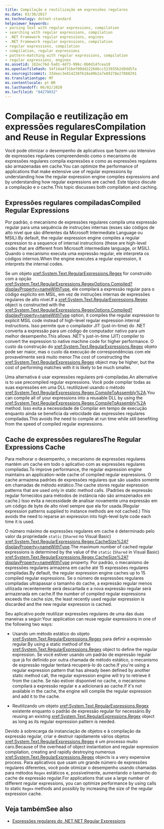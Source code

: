 ```yaml
---
title: Compilação e reutilização em expressões regulares
ms.date: 03/30/2017
ms.technology: dotnet-standard
helpviewer_keywords:
- parsing text with regular expressions, compilation
- searching with regular expressions, compilation
- .NET Framework regular expressions, engines
- .NET Framework regular expressions, compilation
- regular expressions, compilation
- compilation, regular expressions
- pattern-matching with regular expressions, compilation
- regular expressions, engines
ms.assetid: 182ec76d-5a01-4d73-996c-0b0d14fcea18
ms.openlocfilehash: 54f14a4f31bef00dd222686cc523935b2d9dd5fa
ms.sourcegitcommit: 33deec3e814238fb18a49b2a7e89278e27888291
ms.translationtype: MT
ms.contentlocale: pt-BR
ms.lasthandoff: 06/02/2020
ms.locfileid: "84279032"
---
```

# <a name="compilation-and-reuse-in-regular-expressions"></a><span data-ttu-id="bb5f3-102">Compilação e reutilização em expressões regulares</span><span class="sxs-lookup"><span data-stu-id="bb5f3-102">Compilation and Reuse in Regular Expressions</span></span>
<span data-ttu-id="bb5f3-103">Você pode otimizar o desempenho de aplicativos que fazem uso intensivo de expressões regulares compreendendo como o mecanismo de expressões regulares compila expressões e como as expressões regulares são armazenadas em cache.</span><span class="sxs-lookup"><span data-stu-id="bb5f3-103">You can optimize the performance of applications that make extensive use of regular expressions by understanding how the regular expression engine compiles expressions and by understanding how regular expressions are cached.</span></span> <span data-ttu-id="bb5f3-104">Este tópico discute a compilação e o cache.</span><span class="sxs-lookup"><span data-stu-id="bb5f3-104">This topic discusses both compilation and caching.</span></span>  
  
## <a name="compiled-regular-expressions"></a><span data-ttu-id="bb5f3-105">Expressões regulares compiladas</span><span class="sxs-lookup"><span data-stu-id="bb5f3-105">Compiled Regular Expressions</span></span>  
 <span data-ttu-id="bb5f3-106">Por padrão, o mecanismo de expressões regulares compila uma expressão regular para uma sequência de instruções internas (esses são códigos de alto nível que são diferentes da Microsoft Intermediate Language ou MSIL).</span><span class="sxs-lookup"><span data-stu-id="bb5f3-106">By default, the regular expression engine compiles a regular expression to a sequence of internal instructions (these are high-level codes that are different from Microsoft intermediate language, or MSIL).</span></span> <span data-ttu-id="bb5f3-107">Quando o mecanismo executa uma expressão regular, ele interpreta os códigos internos.</span><span class="sxs-lookup"><span data-stu-id="bb5f3-107">When the engine executes a regular expression, it interprets the internal codes.</span></span>  
  
 <span data-ttu-id="bb5f3-108">Se um objeto <xref:System.Text.RegularExpressions.Regex> for construído com a opção <xref:System.Text.RegularExpressions.RegexOptions.Compiled?displayProperty=nameWithType>, ele compilará a expressão regular para o código explícito em MSIL, em vez de instruções internas de expressões regulares de alto nível.</span><span class="sxs-lookup"><span data-stu-id="bb5f3-108">If a <xref:System.Text.RegularExpressions.Regex> object is constructed with the <xref:System.Text.RegularExpressions.RegexOptions.Compiled?displayProperty=nameWithType> option, it compiles the regular expression to explicit MSIL code instead of high-level regular expression internal instructions.</span></span> <span data-ttu-id="bb5f3-109">Isso permite que o compilador JIT (just-in-time) do .NET converta a expressão para um código de computador nativo para um melhor desempenho.</span><span class="sxs-lookup"><span data-stu-id="bb5f3-109">This allows .NET's just-in-time (JIT) compiler to convert the expression to native machine code for higher performance.</span></span>  <span data-ttu-id="bb5f3-110">O custo da construção do <xref:System.Text.RegularExpressions.Regex> objeto pode ser maior, mas o custo da execução de correspondências com ele provavelmente será muito menor.</span><span class="sxs-lookup"><span data-stu-id="bb5f3-110">The cost of constructing the <xref:System.Text.RegularExpressions.Regex> object may be higher, but the cost of performing matches with it is likely to be much smaller.</span></span>

 <span data-ttu-id="bb5f3-111">Uma alternativa é usar expressões regulares pré-compiladas.</span><span class="sxs-lookup"><span data-stu-id="bb5f3-111">An alternative is to use precompiled regular expressions.</span></span> <span data-ttu-id="bb5f3-112">Você pode compilar todas as suas expressões em uma DLL reutilizável usando o método <xref:System.Text.RegularExpressions.Regex.CompileToAssembly%2A>.</span><span class="sxs-lookup"><span data-stu-id="bb5f3-112">You can compile all of your expressions into a reusable DLL by using the <xref:System.Text.RegularExpressions.Regex.CompileToAssembly%2A> method.</span></span> <span data-ttu-id="bb5f3-113">Isso evita a necessidade de Compilar em tempo de execução enquanto ainda se beneficia da velocidade das expressões regulares compiladas.</span><span class="sxs-lookup"><span data-stu-id="bb5f3-113">This avoids the need to compile at run time while still benefiting from the speed of compiled regular expressions.</span></span>  
  
## <a name="the-regular-expressions-cache"></a><span data-ttu-id="bb5f3-114">Cache de expressões regulares</span><span class="sxs-lookup"><span data-stu-id="bb5f3-114">The Regular Expressions Cache</span></span>  
 <span data-ttu-id="bb5f3-115">Para melhorar o desempenho, o mecanismo de expressões regulares mantém um cache em todo o aplicativo com as expressões regulares compiladas.</span><span class="sxs-lookup"><span data-stu-id="bb5f3-115">To improve performance, the regular expression engine maintains an application-wide cache of compiled regular expressions.</span></span> <span data-ttu-id="bb5f3-116">O cache armazena padrões de expressões regulares que são usados somente em chamadas de método estático.</span><span class="sxs-lookup"><span data-stu-id="bb5f3-116">The cache stores regular expression patterns that are used only in static method calls.</span></span> <span data-ttu-id="bb5f3-117">(Padrões de expressão regular fornecidos para métodos de instância não são armazenados em cache.) Isso evita a necessidade de analisar novamente uma expressão em um código de byte de alto nível sempre que ela for usada.</span><span class="sxs-lookup"><span data-stu-id="bb5f3-117">(Regular expression patterns supplied to instance methods are not cached.) This avoids the need to reparse an expression into high-level byte code each time it is used.</span></span>  
  
 <span data-ttu-id="bb5f3-118">O número máximo de expressões regulares em cache é determinado pelo valor da propriedade `static` (`Shared` no Visual Basic) <xref:System.Text.RegularExpressions.Regex.CacheSize%2A?displayProperty=nameWithType>.</span><span class="sxs-lookup"><span data-stu-id="bb5f3-118">The maximum number of cached regular expressions is determined by the value of the `static` (`Shared` in Visual Basic) <xref:System.Text.RegularExpressions.Regex.CacheSize%2A?displayProperty=nameWithType> property.</span></span> <span data-ttu-id="bb5f3-119">Por padrão, o mecanismo de expressões regulares armazena em cache até 15 expressões regulares compiladas.</span><span class="sxs-lookup"><span data-stu-id="bb5f3-119">By default, the regular expression engine caches up to 15 compiled regular expressions.</span></span> <span data-ttu-id="bb5f3-120">Se o número de expressões regulares compiladas ultrapassar o tamanho do cache, a expressão regular menos utilizada recentemente será descartada e a nova expressão regular será armazenada em cache.</span><span class="sxs-lookup"><span data-stu-id="bb5f3-120">If the number of compiled regular expressions exceeds the cache size, the least recently used regular expression is discarded and the new regular expression is cached.</span></span>  
  
 <span data-ttu-id="bb5f3-121">Seu aplicativo pode reutilizar expressões regulares de uma das duas maneiras a seguir:</span><span class="sxs-lookup"><span data-stu-id="bb5f3-121">Your application can reuse regular expressions in one of the following two ways:</span></span>  
  
- <span data-ttu-id="bb5f3-122">Usando um método estático do objeto <xref:System.Text.RegularExpressions.Regex> para definir a expressão regular.</span><span class="sxs-lookup"><span data-stu-id="bb5f3-122">By using a static method of the <xref:System.Text.RegularExpressions.Regex> object to define the regular expression.</span></span> <span data-ttu-id="bb5f3-123">Se você estiver usando um padrão de expressão regular que já foi definido por outra chamada de método estático, o mecanismo de expressão regular tentará recuperá-lo do cache.</span><span class="sxs-lookup"><span data-stu-id="bb5f3-123">If you're using a regular expression pattern that has already been defined by another static method call, the regular expression engine will try to retrieve it from the cache.</span></span> <span data-ttu-id="bb5f3-124">Se não estiver disponível no cache, o mecanismo compilará a expressão regular e a adicionará ao cache.</span><span class="sxs-lookup"><span data-stu-id="bb5f3-124">If it's not available in the cache, the engine will compile the regular expression and add it to the cache.</span></span>
  
- <span data-ttu-id="bb5f3-125">Reutilizando um objeto <xref:System.Text.RegularExpressions.Regex> existente enquanto o padrão de expressão regular for necessário.</span><span class="sxs-lookup"><span data-stu-id="bb5f3-125">By reusing an existing <xref:System.Text.RegularExpressions.Regex> object as long as its regular expression pattern is needed.</span></span>  
  
 <span data-ttu-id="bb5f3-126">Devido à sobrecarga da instanciação de objetos e à compilação da expressão regular, criar e destruir rapidamente vários objetos <xref:System.Text.RegularExpressions.Regex> é um processo muito caro.</span><span class="sxs-lookup"><span data-stu-id="bb5f3-126">Because of the overhead of object instantiation and regular expression compilation, creating and rapidly destroying numerous <xref:System.Text.RegularExpressions.Regex> objects is a very expensive process.</span></span> <span data-ttu-id="bb5f3-127">Para aplicativos que usam um grande número de expressões regulares diferentes, você pode otimizar o desempenho usando chamadas para métodos `Regex` estáticos e, possivelmente, aumentando o tamanho do cache de expressão regular.</span><span class="sxs-lookup"><span data-stu-id="bb5f3-127">For applications that use a large number of different regular expressions, you can optimize performance by using calls to static `Regex` methods and possibly by increasing the size of the regular expression cache.</span></span>  
  
## <a name="see-also"></a><span data-ttu-id="bb5f3-128">Veja também</span><span class="sxs-lookup"><span data-stu-id="bb5f3-128">See also</span></span>

- [<span data-ttu-id="bb5f3-129">Expressões regulares do .NET</span><span class="sxs-lookup"><span data-stu-id="bb5f3-129">.NET Regular Expressions</span></span>](regular-expressions.md)

